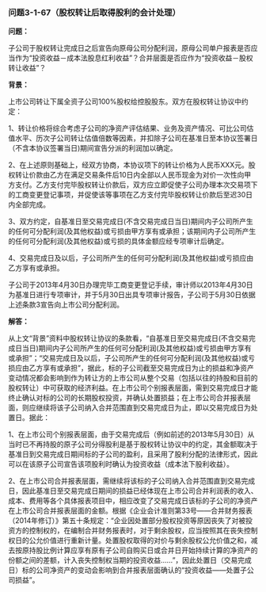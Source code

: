 ### 问题3-1-67（股权转让后取得股利的会计处理）

**问题：**

子公司于股权转让完成日之后宣告向原母公司分配利润，原母公司单户报表是否应当作为“投资收益－成本法股息红利收益”？合并层面是否应作为“投资收益－股权转让收益”？

**背景：**

上市公司转让下属全资子公司100%股权给控股股东。双方在股权转让协议中约定：

1、转让价格将综合考虑子公司的净资产评估结果、业务及资产情况、可比公司估值水平、历次子公司转让估值倍数等因素，并扣除子公司在基准日至本协议签署日（不含本协议签署当日)期间宣告分派的利润加以确定。

2、在上述原则基础上，经双方协商，本协议项下的转让价格为人民币XXX元。股权转让价款由乙方在满足交易条件后10日内全部以人民币现金为对价一次性向甲方支付。乙方支付完毕股权转让价款后，双方应立即促使子公司办理本次交易项下的工商变更登记事项，并促使该等事项在乙方支付完毕股权转让价款后至迟30日内全部完成。

3、双方约定，自基准日至交易完成日(不含交易完成日当日)期间内子公司所产生的任何可分配利润(及其他权益)或亏损由甲方享有或承担；该期间内子公司所产生的任何可分配利润(及其他权益)或亏损的具体金额应经专项审计后确定。

4、交易完成日及以后，子公司所产生的任何可分配利润(及其他权益)或亏损应由乙方享有或承担。

子公司于2013年4月30日办理完毕工商变更登记手续，审计师以2013年4月30日为基准日进行专项审计，并于5月30日出具专项审计报告，子公司于5月30日依据上述条款3宣告向上市公司分配利润。

**解答：**

从上文“背景”资料中股权转让协议的条款看，“自基准日至交易完成日(不含交易完成日当日)期间内子公司所产生的任何可分配利润(及其他权益)或亏损由甲方享有或承担”；“交易完成日及以后，子公司所产生的任何可分配利润(及其他权益)或亏损应由乙方享有或承担”，据此，标的子公司截至交易完成日为止的损益和净资产变动情况都会影响到作为转让方的上市公司从整个交易（包括以往的持股和目前的股权转让）中可获取的经济利益。在上市公司个别报表层面，需到交易完成日才能终止确认对标的公司的长期股权投资，并确认处置损益；在上市公司合并报表层面，则应继续将该子公司纳入合并范围直到交易完成日为止，即以交易完成日为处置日。据此：

1、在上市公司个别报表层面，由于交易完成后（例如前述的2013年5月30日）从当时已不再持股的原子公司分得股利是基于股权转让协议中的约定，其金额取决于基准日到交易完成日期间标的子公司的盈利，且采用了股利分配的法律形式，因此可以在该原子公司宣告该项股利时确认为投资收益（成本法下股利收益）。

2、在上市公司合并报表层面，需继续将该标的子公司纳入合并范围直到交易完成日，因此基准日至交易完成日期间的损益已经体现在上市公司合并利润表的收入、成本、费用等各个具体报表项目中，相应改变了交易完成日该标的子公司的净资产在上市公司合并报表层面的金额。根据《企业会计准则第33号——合并财务报表（2014年修订）》第五十条规定：“企业因处置部分股权投资等原因丧失了对被投资方的控制权的，在编制合并财务报表时，对于剩余股权，应当按照其在丧失控制权日的公允价值进行重新计量。处置股权取得的对价与剩余股权公允价值之和，减去按原持股比例计算应享有原有子公司自购买日或合并日开始持续计算的净资产的份额之间的差额，计入丧失控制权当期的投资收益……”，因此处置日（交易完成日）标的公司净资产的变动会影响到合并报表层面确认的“投资收益——处置子公司损益”。